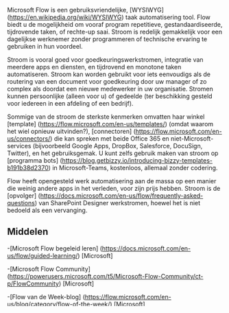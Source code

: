 

Microsoft Flow is een gebruiksvriendelijke, [WYSIWYG] (https://en.wikipedia.org/wiki/WYSIWYG) taak automatisering tool. Flow biedt u de mogelijkheid om vooraf program repetitieve, gestandaardiseerde, tijdrovende taken, of rechte-up saai. Stroom is redelijk gemakkelijk voor een dagelijkse werknemer zonder programmeren of technische ervaring te gebruiken in hun voordeel.

Stroom is vooral goed voor goedkeuringswerkstromen, integratie van meerdere apps en diensten, en tijdrovend en monotone taken automatiseren. Stroom kan worden gebruikt voor iets eenvoudigs als de routering van een document voor goedkeuring door uw manager of zo complex als doordat een nieuwe medewerker in uw organisatie. Stromen kunnen persoonlijke (alleen voor u) of gedeelde (ter beschikking gesteld voor iedereen in een afdeling of een bedrijf).

Sommige van de stroom de sterkste kenmerken omvatten haar winkel [template] (https://flow.microsoft.com/en-us/templates/) (omdat waarom het wiel opnieuw uitvinden?), [connectoren] (https://flow.microsoft.com/en-us/connectors/) die kan spreken met beide Office 365 en niet-Microsoft-services (bijvoorbeeld Google Apps, DropBox, Salesforce, DocuSign, Twitter), en het gebruiksgemak. U kunt zelfs gebruik maken van stroom op [programma bots] (https://blog.getbizzy.io/introducing-bizzy-templates-b191b38d2370) in Microsoft-Teams, kostenloos, allemaal zonder codering.

Flow heeft opengesteld werk automatisering aan de massa op een manier die weinig andere apps in het verleden, voor zijn prijs hebben. Stroom is de [opvolger] (https://docs.microsoft.com/en-us/flow/frequently-asked-questions) van SharePoint Designer werkstromen, hoewel het is niet bedoeld als een vervanging.

Middelen
---------

-[Microsoft Flow begeleid leren] (https://docs.microsoft.com/en-us/flow/guided-learning/)
    \[Microsoft\]

-[Microsoft Flow Community] (https://powerusers.microsoft.com/t5/Microsoft-Flow-Community/ct-p/FlowCommunity)
    \[Microsoft\]

-[Flow van de Week-blog] (https://flow.microsoft.com/en-us/blog/category/flow-of-the-week/)
    \[Microsoft\]

Soortgelijke toepassingen
--------------------

-IFTT

-SharePoint Designer-werkstromen

-Nintex

Feedback
--------------------

-[Microsoft Flow ideeën forum] (https://powerusers.microsoft.com/t5/Flow-Ideas/idb-p/FlowIdeas)
    \[Microsoft\]

-[Microsoft Flow Community] (https://powerusers.microsoft.com/t5/Microsoft-Flow-Community/ct-p/FlowCommunity)
    \[Microsoft\]

Auteur
---------

-[Matt Wade] (https://www.linkedin.com/in/thatmattwade/)

